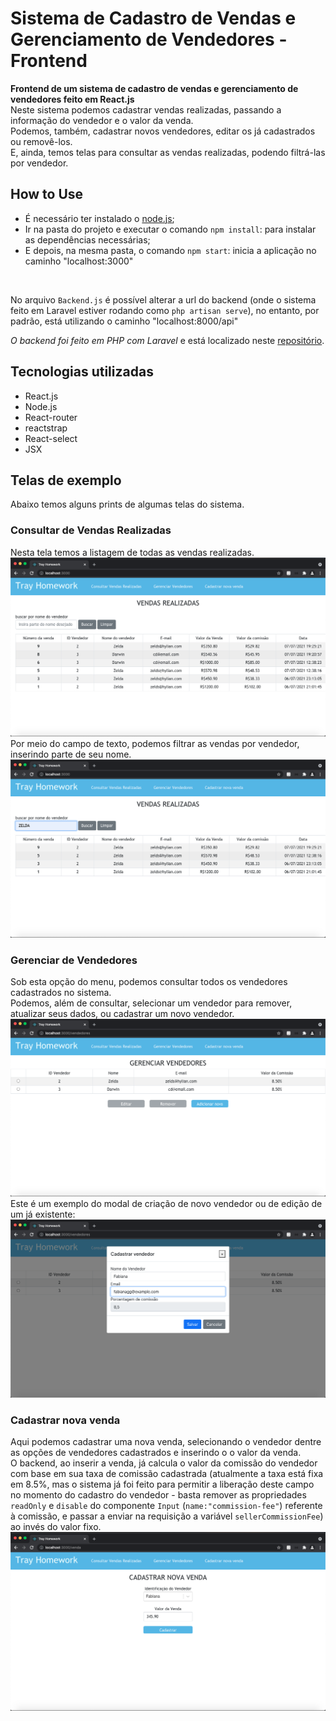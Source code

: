 # Sistema de Cadastro de Vendas e Gerenciamento de Vendedores - Frontend

**Frontend de um sistema de cadastro de vendas e gerenciamento de vendedores feito em React.js**<br>
Neste sistema podemos cadastrar vendas realizadas, passando a informação do vendedor e o valor da venda.<br>
Podemos, também, cadastrar novos vendedores, editar os já cadastrados ou removê-los.<br>
E, ainda, temos telas para consultar as vendas realizadas, podendo filtrá-las por vendedor.<br>

## How to Use
- É necessário ter instalado o [node.js](https://nodejs.org/en/download/);
- Ir na pasta do projeto e executar o comando `npm install`: para instalar as dependências necessárias;<br>
- E depois, na mesma pasta, o comando `npm start`: inicia a aplicação no caminho "localhost:3000"
<br>

No arquivo `Backend.js` é possível alterar a url do backend (onde o sistema feito em Laravel estiver rodando como `php artisan serve`), no entanto, por padrão, está utilizando o caminho "localhost:8000/api"
<br>

*O backend foi feito em PHP com Laravel* e está localizado neste [repositório](https://github.com/fabygiacomini/sales-backend).
<br>

## Tecnologias utilizadas
- React.js
- Node.js
- React-router
- reactstrap
- React-select
- JSX

## Telas de exemplo
Abaixo temos alguns prints de algumas telas do sistema.
<br>

### Consultar de Vendas Realizadas
Nesta tela temos a listagem de todas as vendas realizadas.<br>
![](anexos/1.consulta-vendas.png)
Por meio do campo de texto, podemos filtrar as vendas por vendedor, inserindo parte de seu nome.<br>
![](anexos/2.consulta-vendas-por-vendedor.png)
<br>

### Gerenciar de Vendedores
Sob esta opção do menu, podemos consultar todos os vendedores cadastrados no sistema.<br>
Podemos, além de consultar, selecionar um vendedor para remover, atualizar seus dados, ou cadastrar um novo vendedor.<br>
![](anexos/3.consulta-vendedores.png)
Este é um exemplo do modal de criação de novo vendedor ou de edição de um já existente:
![](anexos/4.criacao-novo-vendedor-edicao.png)

### Cadastrar nova venda
Aqui podemos cadastrar uma nova venda, selecionando o vendedor dentre as opções de vendedores cadastrados e inserindo o o valor da venda.<br>
O backend, ao inserir a venda, já calcula o valor da comissão do vendedor com base em sua taxa de comissão cadastrada (atualmente a taxa está fixa em 8.5%, mas o sistema já foi feito para permitir a liberação deste campo no momento do cadastro do vendedor - basta remover as propriedades `readOnly` e `disable` do componente `Input` (`name:"commission-fee"`) referente à comissão, e passar a enviar na requisição a variável `sellerCommissionFee`) ao invés do valor fixo.<br>
![](anexos/5.cadastro-nova-venda.png)
